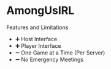# AmongUsIRL

Features and Limitations
  - ➕ Host Interface
  - ➕ Player Interface
  - ➖ One Game at a Time (Per Server)
  - ➖ No Emergency Meetings
